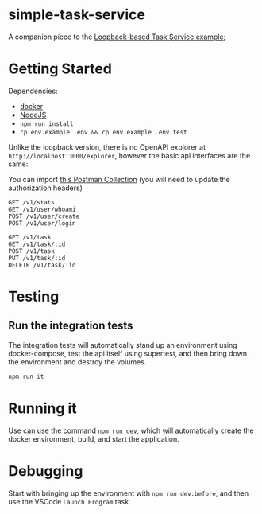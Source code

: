 # simple-task-service

A companion piece to the [Loopback-based Task Service example](https://github.com/mschnee/task-service);

# Getting Started

Dependencies:

-   [docker](https://www.docker.com/get-started)
-   [NodeJS](https://nodejs.org)
-   `npm run install`
-   `cp env.example .env && cp env.example .env.test`

Unlike the loopback version, there is no OpenAPI explorer at `http://localhost:3000/explorer`, however the
basic api interfaces are the same:

You can import [this Postman Collection](./doc/TaskService.postman_collection.json) (you will need to update the authorization headers)

```
GET /v1/stats
GET /v1/user/whoami
POST /v1/user/create
POST /v1/user/login

GET /v1/task
GET /v1/task/:id
POST /v1/task
PUT /v1/task/:id
DELETE /v1/task/:id
```

# Testing

## Run the integration tests

The integration tests will automatically stand up an environment using docker-compose, test the api
itself using supertest, and then bring down the environment and destroy the volumes.

```sh
npm run it
```

# Running it

Use can use the command `npm run dev`, which will automatically create the docker environment, build, and start the application.

# Debugging

Start with bringing up the environment with `npm run dev:before`, and then use the VSCode `Launch Program` task
